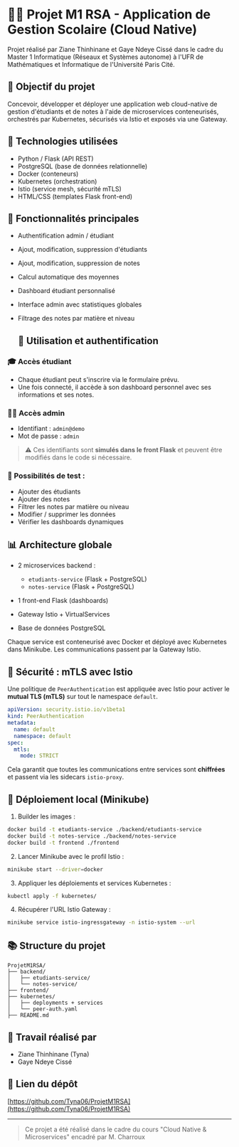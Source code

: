 # 🧑‍🎓 Projet M1 RSA - Application de Gestion Scolaire (Cloud Native)

Projet réalisé par Ziane Thinhinane et Gaye Ndeye Cissé dans le cadre du Master 1 Informatique (Réseaux et Systèmes autonome) à l'UFR de Mathématiques et Informatique de l'Université Paris Cité.

## 🌟 Objectif du projet

Concevoir, développer et déployer une application web cloud-native de gestion d'étudiants et de notes à l'aide de microservices conteneurisés, orchestrés par Kubernetes, sécurisés via Istio et exposés via une Gateway.

## 🧱 Technologies utilisées

* Python / Flask (API REST)
* PostgreSQL (base de données relationnelle)
* Docker (conteneurs)
* Kubernetes (orchestration)
* Istio (service mesh, sécurité mTLS)
* HTML/CSS (templates Flask front-end)

## 🚪 Fonctionnalités principales

* Authentification admin / étudiant
* Ajout, modification, suppression d'étudiants
* Ajout, modification, suppression de notes
* Calcul automatique des moyennes
* Dashboard étudiant personnalisé
* Interface admin avec statistiques globales
* Filtrage des notes par matière et niveau

  ## 🧪 Utilisation et authentification

### 🎓 Accès étudiant
- Chaque étudiant peut s'inscrire via le formulaire prévu.
- Une fois connecté, il accède à son dashboard personnel avec ses informations et ses notes.

### 👨‍💼 Accès admin
- Identifiant : `admin@demo`
- Mot de passe : `admin`

> ⚠️ Ces identifiants sont **simulés dans le front Flask** et peuvent être modifiés dans le code si nécessaire.

### 🔄 Possibilités de test :
- Ajouter des étudiants
- Ajouter des notes
- Filtrer les notes par matière ou niveau
- Modifier / supprimer les données
- Vérifier les dashboards dynamiques


## 📊 Architecture globale

* 2 microservices backend :

  * `etudiants-service` (Flask + PostgreSQL)
  * `notes-service` (Flask + PostgreSQL)
* 1 front-end Flask (dashboards)
* Gateway Istio + VirtualServices
* Base de données PostgreSQL

Chaque service est conteneurisé avec Docker et déployé avec Kubernetes dans Minikube. Les communications passent par la Gateway Istio.

## 🚧 Sécurité : mTLS avec Istio

Une politique de `PeerAuthentication` est appliquée avec Istio pour activer le **mutual TLS (mTLS)** sur tout le namespace `default`.

```yaml
apiVersion: security.istio.io/v1beta1
kind: PeerAuthentication
metadata:
  name: default
  namespace: default
spec:
  mtls:
    mode: STRICT
```

Cela garantit que toutes les communications entre services sont **chiffrées** et passent via les sidecars `istio-proxy`.

## 🚀 Déploiement local (Minikube)

1. Builder les images :

```bash
docker build -t etudiants-service ./backend/etudiants-service
docker build -t notes-service ./backend/notes-service
docker build -t frontend ./frontend
```

2. Lancer Minikube avec le profil Istio :

```bash
minikube start --driver=docker
```

3. Appliquer les déploiements et services Kubernetes :

```bash
kubectl apply -f kubernetes/
```

4. Récupérer l'URL Istio Gateway :

```bash
minikube service istio-ingressgateway -n istio-system --url
```

## 📚 Structure du projet

```
ProjetM1RSA/
├── backend/
│   ├── etudiants-service/
│   └── notes-service/
├── frontend/
├── kubernetes/
│   ├── deployments + services
│   └── peer-auth.yaml
├── README.md
```

## 🤝 Travail réalisé par

* Ziane Thinhinane (Tyna)
* Gaye Ndeye Cissé

## 🔗 Lien du dépôt

[https://github.com/Tyna06/ProjetM1RSA](https://github.com/Tyna06/ProjetM1RSA)

---

> Ce projet a été réalisé dans le cadre du cours "Cloud Native & Microservices" encadré par M. Charroux
